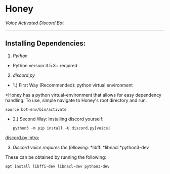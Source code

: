 # **Honey**
*Voice Activated Discord Bot*
___


**Installing Dependencies:**
---
1. *Python*
* Python version 3.5.3+ required

2. *discord.py*

* 1.) First Way (Recommended): python virtual environment

*Honey has a python virtual-environment that allows for easy dependency handling. To use, simple navigate to Honey's root directory and run:

`source bot-env/bin/activate`

* 2.) Second Way: Installing discord yourself:

	`python3 -m pip install -U discord.py[voice]`
	
[discord.py intro:](https://discordpy.readthedocs.io/en/latest/intro.html)

3. *Discord voice requires the following:*
*libffi
*libnacl
*python3-dev

These can be obtained by running the following:

`apt install libffi-dev libnacl-dev python3-dev`
